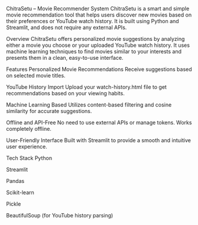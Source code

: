 ChitraSetu – Movie Recommender System
ChitraSetu is a smart and simple movie recommendation tool that helps users discover new movies based on their preferences or YouTube watch history. It is built using Python and Streamlit, and does not require any external APIs.

Overview
ChitraSetu offers personalized movie suggestions by analyzing either a movie you choose or your uploaded YouTube watch history. It uses machine learning techniques to find movies similar to your interests and presents them in a clean, easy-to-use interface.

Features
Personalized Movie Recommendations
Receive suggestions based on selected movie titles.

YouTube History Import
Upload your watch-history.html file to get recommendations based on your viewing habits.

Machine Learning Based
Utilizes content-based filtering and cosine similarity for accurate suggestions.

Offline and API-Free
No need to use external APIs or manage tokens. Works completely offline.

User-Friendly Interface
Built with Streamlit to provide a smooth and intuitive user experience.

Tech Stack
Python

Streamlit

Pandas

Scikit-learn

Pickle

BeautifulSoup (for YouTube history parsing)
